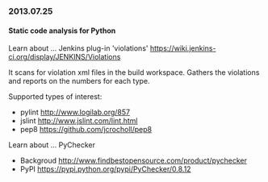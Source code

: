 ### 2013.07.25

#### Static code analysis for Python

Learn about ... Jenkins plug-in 'violations' https://wiki.jenkins-ci.org/display/JENKINS/Violations

It scans for violation xml files in the build workspace. Gathers the violations and reports on the numbers for each type.

Supported types of interest:
- pylint http://www.logilab.org/857
- jslint http://www.jslint.com/lint.html
- pep8 https://github.com/jcrocholl/pep8


Learn about ... PyChecker

- Backgroud http://www.findbestopensource.com/product/pychecker
- PyPI https://pypi.python.org/pypi/PyChecker/0.8.12
